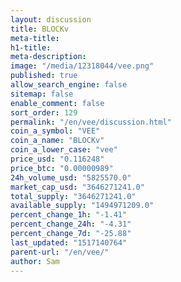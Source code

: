 ```yaml
---
layout: discussion
title: BLOCKv
meta-title: 
h1-title: 
meta-description: 
image: "/media/12318044/vee.png"
published: true
allow_search_engine: false
sitemap: false
enable_comment: false
sort_order: 129
permalink: "/en/vee/discussion.html"
coin_a_symbol: "VEE"
coin_a_name: "BLOCKv"
coin_a_lower_case: "vee"
price_usd: "0.116248"
price_btc: "0.00000989"
24h_volume_usd: "5825570.0"
market_cap_usd: "3646271241.0"
total_supply: "3646271241.0"
available_supply: "1494971209.0"
percent_change_1h: "-1.41"
percent_change_24h: "-4.31"
percent_change_7d: "-25.88"
last_updated: "1517140764"
parent-url: "/en/vee/"
author: Sam
---
```


